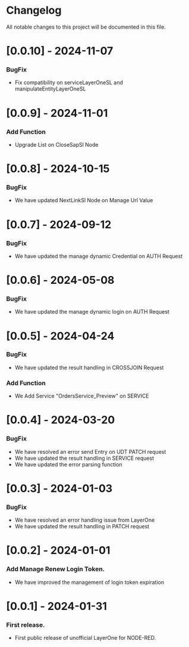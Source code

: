 # Changelog

All notable changes to this project will be documented in this file.

# [0.0.10] - 2024-11-07

### BugFix
- Fix compatibility on serviceLayerOneSL and manipulateEntityLayerOneSL

# [0.0.9] - 2024-11-01

### Add Function
- Upgrade List on CloseSapSl Node 

# [0.0.8] - 2024-10-15

### BugFix
- We have updated NextLinkSl Node on Manage Url Value 

# [0.0.7] - 2024-09-12

### BugFix
-  We have updated the manage dynamic Credential on AUTH Request

# [0.0.6] - 2024-05-08

### BugFix
-  We have updated the manage dynamic login on AUTH Request

# [0.0.5] - 2024-04-24

### BugFix
-  We have updated the result handling in CROSSJOIN Request

### Add Function

-  We Add Service "OrdersService_Preview" on SERVICE

# [0.0.4] - 2024-03-20

### BugFix

- We have resolved an error send Entry on UDT PATCH request
- We have updated the result handling in SERVICE request
- We have updated the error parsing function

# [0.0.3] - 2024-01-03

### BugFix

- We have resolved an error handling issue from LayerOne
- We have updated the result handling in PATCH request

# [0.0.2] - 2024-01-01

### Add Manage Renew Login Token.

- We have improved the management of login token expiration

# [0.0.1] - 2024-01-31

### First release.

- First public release of unofficial LayerOne for NODE-RED.
